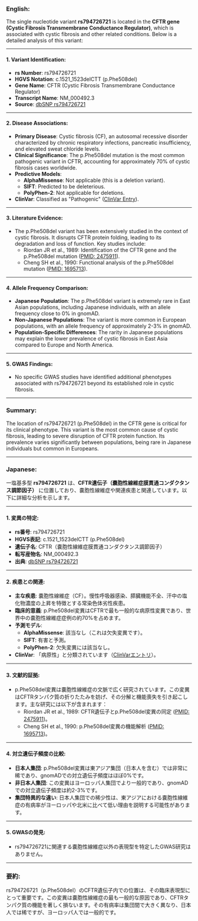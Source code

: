### English:
The single nucleotide variant **rs794726721** is located in the **CFTR gene (Cystic Fibrosis Transmembrane Conductance Regulator)**, which is associated with cystic fibrosis and other related conditions. Below is a detailed analysis of this variant:

---

#### 1. Variant Identification:
- **rs Number**: rs794726721
- **HGVS Notation**: c.1521_1523delCTT (p.Phe508del)
- **Gene Name**: CFTR (Cystic Fibrosis Transmembrane Conductance Regulator)
- **Transcript Name**: NM_000492.3
- **Source**: [dbSNP rs794726721](https://www.ncbi.nlm.nih.gov/snp/rs794726721)

---

#### 2. Disease Associations:
- **Primary Disease**: Cystic fibrosis (CF), an autosomal recessive disorder characterized by chronic respiratory infections, pancreatic insufficiency, and elevated sweat chloride levels.
- **Clinical Significance**: The p.Phe508del mutation is the most common pathogenic variant in CFTR, accounting for approximately 70% of cystic fibrosis cases worldwide.
- **Predictive Models**:
  - **AlphaMissense**: Not applicable (this is a deletion variant).
  - **SIFT**: Predicted to be deleterious.
  - **PolyPhen-2**: Not applicable for deletions.
- **ClinVar**: Classified as "Pathogenic" ([ClinVar Entry](https://www.ncbi.nlm.nih.gov/clinvar/variation/7109/)).

---

#### 3. Literature Evidence:
- The p.Phe508del variant has been extensively studied in the context of cystic fibrosis. It disrupts CFTR protein folding, leading to its degradation and loss of function. Key studies include:
  - Riordan JR et al., 1989: Identification of the CFTR gene and the p.Phe508del mutation ([PMID: 2475911](https://pubmed.ncbi.nlm.nih.gov/2475911/)).
  - Cheng SH et al., 1990: Functional analysis of the p.Phe508del mutation ([PMID: 1695713](https://pubmed.ncbi.nlm.nih.gov/1695713/)).

---

#### 4. Allele Frequency Comparison:
- **Japanese Population**: The p.Phe508del variant is extremely rare in East Asian populations, including Japanese individuals, with an allele frequency close to 0% in gnomAD.
- **Non-Japanese Populations**: The variant is more common in European populations, with an allele frequency of approximately 2-3% in gnomAD.
- **Population-Specific Differences**: The rarity in Japanese populations may explain the lower prevalence of cystic fibrosis in East Asia compared to Europe and North America.

---

#### 5. GWAS Findings:
- No specific GWAS studies have identified additional phenotypes associated with rs794726721 beyond its established role in cystic fibrosis.

---

### Summary:
The location of rs794726721 (p.Phe508del) in the CFTR gene is critical for its clinical phenotype. This variant is the most common cause of cystic fibrosis, leading to severe disruption of CFTR protein function. Its prevalence varies significantly between populations, being rare in Japanese individuals but common in Europeans.

---

### Japanese:
一塩基多型 **rs794726721** は、**CFTR遺伝子（嚢胞性線維症膜貫通コンダクタンス調節因子）** に位置しており、嚢胞性線維症や関連疾患と関連しています。以下に詳細な分析を示します。

---

#### 1. 変異の特定:
- **rs番号**: rs794726721
- **HGVS表記**: c.1521_1523delCTT (p.Phe508del)
- **遺伝子名**: CFTR（嚢胞性線維症膜貫通コンダクタンス調節因子）
- **転写産物名**: NM_000492.3
- **出典**: [dbSNP rs794726721](https://www.ncbi.nlm.nih.gov/snp/rs794726721)

---

#### 2. 疾患との関連:
- **主な疾患**: 嚢胞性線維症（CF）。慢性呼吸器感染、膵臓機能不全、汗中の塩化物濃度の上昇を特徴とする常染色体劣性疾患。
- **臨床的意義**: p.Phe508del変異はCFTRで最も一般的な病原性変異であり、世界中の嚢胞性線維症症例の約70%を占めます。
- **予測モデル**:
  - **AlphaMissense**: 該当なし（これは欠失変異です）。
  - **SIFT**: 有害と予測。
  - **PolyPhen-2**: 欠失変異には該当なし。
- **ClinVar**: 「病原性」と分類されています（[ClinVarエントリ](https://www.ncbi.nlm.nih.gov/clinvar/variation/7109/)）。

---

#### 3. 文献的証拠:
- p.Phe508del変異は嚢胞性線維症の文脈で広く研究されています。この変異はCFTRタンパク質の折りたたみを妨げ、その分解と機能喪失を引き起こします。主な研究には以下が含まれます：
  - Riordan JR et al., 1989: CFTR遺伝子とp.Phe508del変異の同定 ([PMID: 2475911](https://pubmed.ncbi.nlm.nih.gov/2475911/))。
  - Cheng SH et al., 1990: p.Phe508del変異の機能解析 ([PMID: 1695713](https://pubmed.ncbi.nlm.nih.gov/1695713/))。

---

#### 4. 対立遺伝子頻度の比較:
- **日本人集団**: p.Phe508del変異は東アジア集団（日本人を含む）では非常に稀であり、gnomADでの対立遺伝子頻度はほぼ0%です。
- **非日本人集団**: この変異はヨーロッパ人集団でより一般的であり、gnomADでの対立遺伝子頻度は約2-3%です。
- **集団特異的な違い**: 日本人集団での稀少性は、東アジアにおける嚢胞性線維症の有病率がヨーロッパや北米に比べて低い理由を説明する可能性があります。

---

#### 5. GWASの発見:
- rs794726721に関連する嚢胞性線維症以外の表現型を特定したGWAS研究はありません。

---

### 要約:
rs794726721（p.Phe508del）のCFTR遺伝子内での位置は、その臨床表現型にとって重要です。この変異は嚢胞性線維症の最も一般的な原因であり、CFTRタンパク質の機能を著しく損ないます。その有病率は集団間で大きく異なり、日本人では稀ですが、ヨーロッパ人では一般的です。